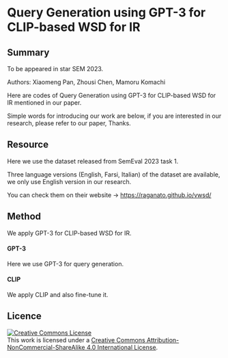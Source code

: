 # Query Generation using GPT-3 for CLIP-based WSD for IR

## Summary

To be appeared in star SEM 2023.

Authors: Xiaomeng Pan, Zhousi Chen, Mamoru Komachi

Here are codes of Query Generation using GPT-3 for CLIP-based WSD for IR mentioned in our paper.  

Simple words for introducing our work are below, if you are interested in our research, please refer to our paper, Thanks.

## Resource

Here we use the dataset released from SemEval 2023 task 1. 

Three language versions (English, Farsi, Italian) of the dataset are available, we only use English version in our research.

You can check them on their website → https://raganato.github.io/vwsd/

## Method

We apply GPT-3 for CLIP-based WSD for IR.

#### GPT-3

Here we use GPT-3 for query generation.

#### CLIP

We apply CLIP and also fine-tune it.

## Licence

<a rel="license" href="http://creativecommons.org/licenses/by-nc-sa/4.0/"><img alt="Creative Commons License" style="border-width:0" src="https://i.creativecommons.org/l/by-nc-sa/4.0/88x31.png" /></a><br />This work is licensed under a <a rel="license" href="http://creativecommons.org/licenses/by-nc-sa/4.0/">Creative Commons Attribution-NonCommercial-ShareAlike 4.0 International License</a>.
